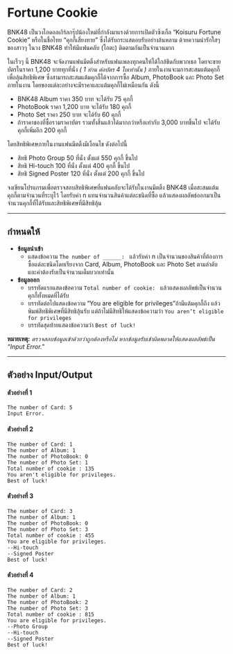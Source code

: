 # Fortune Cookie
BNK48 เป็นวงไอดอลเกิร์ลกรุ๊ปน้องใหม่ที่กำลังมาแรงด้วยการเปิดตัวซิงเกิ้ล “Koisuru Fortune Cookie” หรือในชื่อไทย “คุกกี้เสี่ยงทาย” ซึ่งได้รับกระแสตอบรับอย่างล้นหลาม ด้วยความน่ารักใสๆ ของสาวๆ ในวง BNK48 ทำให้มีแฟนคลับ (โอตะ) ติดตามกันเป็นจำนวนมาก

ในเร็วๆ นี้ BNK48 จะจัดงานแฟนมีตติ้งสำหรับแฟนเพลงทุกคนให้ได้ใกล้ชิดกับพวกเธอ โดยจะขายบัตรในราคา 1,200 บาททุกที่นั่ง *( 1 ท่าน ต่อบัตร 4 ใบเท่านั้น )* ภายในงานจะมการสะสมแต้มคุกกี้เพื่อลุ้นสิทธิพิเศษ ซึ่งสามารถสะสมแต้มคุกกี้ได้จากการซื้อ Album, PhotoBook และ Photo Set ภายในงาน โดยของแต่ละอย่างจะมีราคาและแต้มคุกกี้ไม่เหมือนกัน ดังนี้
* BNK48 Album ราคา 350 บาท 	จะได้รับ 75 คุกกี้
* PhotoBook ราคา 1,200 บาท 	จะได้รับ 180 คุกกี้
* Photo Set ราคา 250 บาท 	จะได้รับ 60 คุกกี้
* ถ้าราคาของที่ซื้อรวมราคาบัตร รวมทั้งสิ้นแล้วได้มากกว่าหรือเท่ากับ 3,000 บาทขึ้นไป จะได้รับคุกกี้เพิ่มอีก 200 คุกกี้

โดยสิทธิพิเศษภายในงานแฟนมีตติ้งมีเงื่อนไข ดังต่อไปนี้
* สิทธิ Photo Group 50 ที่นั่ง	ตั้งแต่ 550 คุกกี้ ขึ้นไป
* สิทธิ Hi-touch 100 ที่นั่ง 		ตั้งแต่ 400 คุกกี้ ขึ้นไป
* สิทธิ Signed Poster 120 ที่นั่ง	ตั้งแต่ 200 คุกกี้ ขึ้นไป

จงเขียนโปรแกรมเพื่อตรวจสอบสิทธิพิเศษที่แฟนคลับจะได้รับในงานมีตติ้ง BNK48 เมื่อสะสมแต้มคุกกี้ตามจำนวนที่ระบุไว้ โดยรับค่า n แทนจำนวนสินค้าแต่ละชนิดที่ซื้อ แล้วแสดงผลลัพธ์ออกมาเป็นจำนวนคุกกี้ที่ได้รับและสิทธิพิเศษที่มีสิทธิลุ้น

---
## กำหนดให้
* **ข้อมูลนำเข้า**
    * แสดงข้อความ `The number of ______: ` แล้วรับค่า n เป็นจำนวนของสินค้าที่ต้องการซื้อแต่ละชนิดโดยเรียงจาก Card, Album, PhotoBook และ Photo Set ตามลำดับ และค่าต้องรับเป็นจำนวนเต็มบวกเท่านั้น
* **ข้อมูลออก**
    * บรรทัดแรกแสดงข้อความ `Total number of cookie: ` แล้วแสดงผลลัพธ์เป็นจำนวนคุกกี้ทั้งหมดที่ได้รับ
    * บรรทัดต่อไปแสดงข้อความ “You are eligible for privileges”ถ้ามีแต้มคุกกี้ถึง แล้วพิมพ์สิทธิพิเศษที่มีสิทธิลุ้นรับ แต่ถ้าไม่มีสิทธิให้แสดงข้อความว่า `You aren’t eligible for privileges`
    * บรรทัดสุดท้ายแสดงข้อความว่า `Best of luck!`

**หมายเหตุ:** *ตรวจสอบข้อมูลเข้าด้วยว่าถูกต้องหรือไม่ หากข้อมูลรับเข้าผิดพลาดให้แสดงผลลัพธ์เป็น “Input Error.”*

---
## ตัวอย่าง Input/Output

#### ตัวอย่างที่ 1
```
The number of Card: 5
Input Error.
```
#### ตัวอย่างที่ 2
```
The number of Card: 1
The number of Album: 1
The number of PhotoBook: 0
The number of Photo Set: 1
Total number of cookie : 135
You aren't eligible for privileges.
Best of luck!
```
#### ตัวอย่างที่ 3
```
The number of Card: 3
The number of Album: 1
The number of PhotoBook: 0
The number of Photo Set: 3
Total number of cookie : 455
You are eligible for privileges.
--Hi-touch
--Signed Poster
Best of luck!
```
#### ตัวอย่างที่ 4
```
The number of Card: 2
The number of Album: 1
The number of PhotoBook: 2
The number of Photo Set: 3
Total number of cookie : 815
You are eligible for privileges.
--Photo Group
--Hi-touch
--Signed Poster
Best of luck!
```
